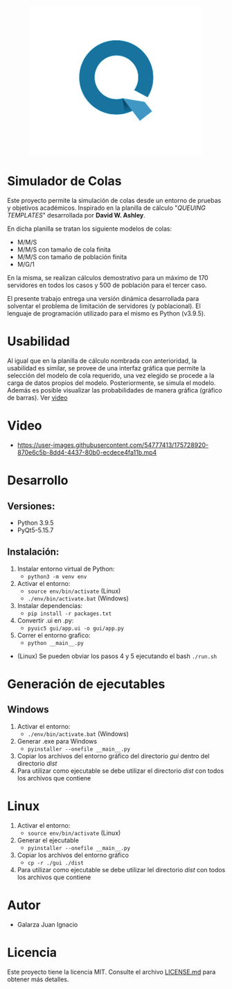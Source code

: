 <p align="center"><a href="https://repuestosgalarza.com.ar" target="_blank"><img src="assets/logoq.png" width="400"></a></p>
<p align="center">

# Simulador de Colas

Este proyecto permite la simulación de colas desde un entorno de pruebas y objetivos académicos. Inspirado en la planilla de cálculo  "*QUEUING TEMPLATES*" desarrollada por  **David W. Ashley**.

En dicha planilla se tratan los siguiente modelos de colas:
- M/M/S
- M/M/S con tamaño de cola finita
- M/M/S con tamaño de población finita
- M/G/1

En la misma, se realizan cálculos demostrativo para un máximo de 170 servidores en todos los casos y 500 de población para el tercer caso.

El presente trabajo entrega una versión dinámica desarrollada para solventar el problema de limitación de servidores (y poblacional). El lenguaje de programación utilizado para el mismo es Python (v3.9.5).

# Usabilidad

Al igual que en la planilla de cálculo nombrada con anterioridad, la usabilidad es similar, se provee de una interfaz gráfica que permite la selección del modelo de cola requerido, una vez elegido se procede a la carga de datos propios del modelo. Posteriormente, se simula el modelo. Además es posible visualizar las probabilidades de manera gráfica (gráfico de barras). Ver [video](#Video)

# Video

- https://user-images.githubusercontent.com/54777413/175728920-870e6c5b-8dd4-4437-80b0-ecdece4fa11b.mp4

# Desarrollo

## Versiones:
 
- Python 3.9.5
- PyQt5-5.15.7

## Instalación:

1. Instalar entorno virtual de Python:
   - `python3 -m venv env`
2. Activar el entorno:
   - `source env/bin/activate` (Linux)
   - `./env/bin/activate.bat` (Windows)
3. Instalar dependencias:
   - `pip install -r packages.txt`
4. Convertir .ui en .py:
   - `pyuic5 gui/app.ui -o gui/app.py`
5. Correr el entorno grafico:
   - `python __main__.py` 

* (Linux) Se pueden obviar los pasos 4 y 5 ejecutando el bash `./run.sh`

# Generación de ejecutables

## Windows

1. Activar el entorno:
   - `./env/bin/activate.bat` (Windows)
2. Generar .exe para Windows
   - `pyinstaller --onefile __main__.py`
3. Copiar los archivos del entorno gráfico del directorio *gui* dentro del directorio *dist*
4. Para utilizar como ejecutable se debe utilizar el directorio *dist* con todos los archivos que contiene

# Linux

1. Activar el entorno:
   - `source env/bin/activate` (Linux)
2. Generar el ejecutable
   - `pyinstaller --onefile __main__.py`
3. Copiar los archivos del entorno gráfico 
   - `cp -r ./gui ./dist`
4. Para utilizar como ejecutable se debe utilizar lel directorio *dist* con todos los archivos que contiene

# Autor

- Galarza Juan Ignacio

# Licencia
  
Este proyecto tiene la licencia MIT. Consulte el archivo [LICENSE.md](LICENSE.md) para obtener más detalles.